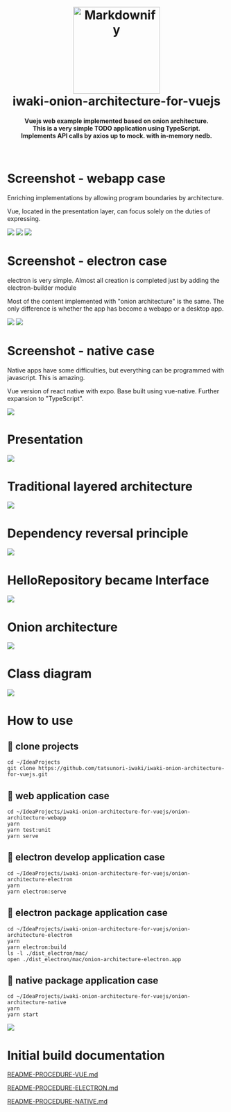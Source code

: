 <h1 align="center">
  <br>
  <img src="./docs/icon.png"alt="Markdownify" width="200">
  <br>
  iwaki-onion-architecture-for-vuejs
  <br>
</h1>
<h4 align="center">
  Vuejs web example implemented based on onion architecture.
  <br>This is a very simple TODO application using TypeScript.
  <br>Implements API calls by axios up to mock. with in-memory nedb.
  <br>
  <br>
  <br>
</h4>

<!-- ---------------------------------------- -->
# Screenshot - webapp case
Enriching implementations by allowing program boundaries by architecture.

Vue, located in the presentation layer, can focus solely on the duties of expressing.

![](docs/Screenshot-001.png)
![](docs/Screenshot-002.png)
![](docs/Screenshot-003.png)

# Screenshot - electron case
electron is very simple. Almost all creation is completed just by adding the electron-builder module

Most of the content implemented with "onion architecture" is the same. The only difference is whether the app has become a webapp or a desktop app.

![](docs/Screenshot-electron-002.png)
![](docs/Screenshot-electron-001.png)

# Screenshot - native case
Native apps have some difficulties, but everything can be programmed with javascript. This is amazing.

Vue version of react native with expo. Base built using vue-native. Further expansion to "TypeScript".

![](docs/Screenshot-native-001.png)

# Presentation
![](docs/Presentation-001.png)

# Traditional layered architecture
![](docs/Presentation-002.png)

# Dependency reversal principle
![](docs/Presentation-003.png)

# HelloRepository became Interface
![](docs/Presentation-004.png)

# Onion architecture
![](docs/Presentation-005.png)

# Class diagram
![](docs/Presentation-006.png)

# How to use
## 🍺 clone projects
```
cd ~/IdeaProjects
git clone https://github.com/tatsunori-iwaki/iwaki-onion-architecture-for-vuejs.git
```

## 🍺 web application case
```
cd ~/IdeaProjects/iwaki-onion-architecture-for-vuejs/onion-architecture-webapp
yarn
yarn test:unit
yarn serve
```

## 🍺 electron develop application case
```
cd ~/IdeaProjects/iwaki-onion-architecture-for-vuejs/onion-architecture-electron
yarn
yarn electron:serve
```

## 🍺 electron package application case
```
cd ~/IdeaProjects/iwaki-onion-architecture-for-vuejs/onion-architecture-electron
yarn
yarn electron:build
ls -l ./dist_electron/mac/
open ./dist_electron/mac/onion-architecture-electron.app
```

## 🍺 native package application case
```
cd ~/IdeaProjects/iwaki-onion-architecture-for-vuejs/onion-architecture-native
yarn
yarn start
```
![](docs/Screenshot-native-002.png)

# Initial build documentation
[README-PROCEDURE-VUE.md](./README-PROCEDURE-VUE.md)

[README-PROCEDURE-ELECTRON.md](./README-PROCEDURE-ELECTRON.md)

[README-PROCEDURE-NATIVE.md](./README-PROCEDURE-NATIVE.md)

